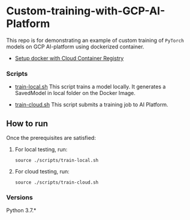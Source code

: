# Custom-training-with-GCP-AI-Platform

This repo is for demonstrating an example of custom training of `PyTorch` models on GCP AI-platform using dockerized container.

* [Setup docker with Cloud Container Registry](https://cloud.google.com/container-registry/docs/pushing-and-pulling)
  

### Scripts

* [train-local.sh](scripts/train-local) This script trains a model locally. 
  It generates a SavedModel in local folder on the Docker Image.

* [train-cloud.sh](scripts/train-cloud.sh) This script submits a training job to AI Platform.

## How to run

Once the prerequisites are satisfied:

1. For local testing, run:
    ```
    source ./scripts/train-local.sh
    ```
2. For cloud testing, run:
    ```
    source ./scripts/train-cloud.sh
    ```
### Versions
Python 3.7.*
